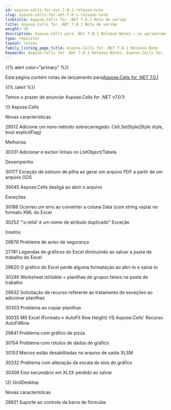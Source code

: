 ```yaml
---
id: aspose-cells-for-net-7-0-1-release-note
slug: aspose-cells-for-net-7-0-1-release-note
linktitle: Aspose.Cells for .NET 7.0.1 Nota de versão
title: Aspose.Cells for .NET 7.0.1 Nota de versão
weight: 30
description: Aspose.Cells para .Net 7.0.1 Release Notes – os aprimoramentos mais recentes, novos recursos e correções
type: repositor
layout: releas
family_listing_page_title: Aspose.Cells for .NET 7.0.1 Release Note
keywords: Aspose.Cells for .Net 7.0.1 Release Notes, Aspose.Cells for .Net 7.0.1 updates and fixe
---
```

{{% alert color="primary" %}} 

 Esta página contém notas de lançamento para[Aspose.Cells for .NET 7.0.1](https://releases.aspose.com/cells/net/new-releases/aspose.cells-for-.net-7.0.1/)

{{% /alert %}} 

 Temos o prazer de anunciar Aspose.Cells for .NET v7.0.1!

\1) Aspose.Cells 

 Novas características

 29512 Adicione um novo método sobrecarregado: Cell.SetStyle(Style style, bool explicitFlag)

 Melhorias

 30331 Adicionar e excluir linhas no ListObject/Tabela

 Desempenho

 30177 Exceção de estouro de pilha ao gerar um arquivo PDF a partir de um arquivo ODS

 30045 Aspose.Cells desliga ao abrir o arquivo

 Exceções

30188 Ocorreu um erro ao converter a coluna Data (com string vazia) no formato XML do Excel

 30252 “'o:relid' é um nome de atributo duplicado” Exceção

Insetos

 29876 Problema de aviso de segurança

 27781 Legendas de gráficos do Excel diminuindo ao salvar a pasta de trabalho do Excel

 29620 O gráfico do Excel perde alguma formatação ao abri-lo e salvá-lo

 30246 Worksheet.IsVisible = planilhas de grupos falsos na pasta de trabalho

 29632 Solicitação de recurso referente ao tratamento de exceções ao adicionar planilhas

 30303 Problema ao copiar planilhas

 30035 MS Excel (Formato-> AutoFit Row Height) VS Aspose.Cells' Recurso AutoFitRow

 29841 Problema com gráfico de pizza

 30154 Problema com rótulos de dados do gráfico

 30153 Macros estão desabilitadas no arquivo de saída XLSM

 30332 Problema com alteração da escala do eixo do gráfico

 30308 Eixo secundário em XLSX perdido ao salvar

 \2) GridDesktop



 Novas características

 29821 Suporte ao controle da barra de fórmulas

